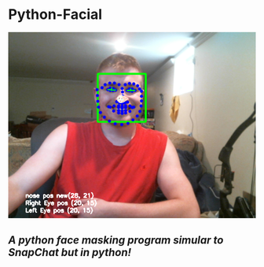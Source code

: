 # Python-Facial

![logo](Frame_screenshot_18.06.2020.png)


## *A python face masking program simular to SnapChat but in python!*

